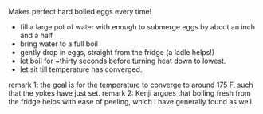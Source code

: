 Makes perfect hard boiled eggs every time!
 - fill a large pot of water with enough to submerge eggs by about an inch and a half
 - bring water to a full boil
 - gently drop in eggs, straight from the fridge (a ladle helps!)
 - let boil for ~thirty seconds before turning heat down to lowest.
 - let sit till temperature has converged.
 
remark 1: the goal is for the temperature to converge to around 175 F, such that the yokes have just set. 
remark 2: Kenji argues that boiling fresh from the fridge helps with ease of peeling, which I have generally found as well.
